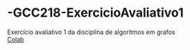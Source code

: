 # -GCC218-ExercicioAvaliativo1
Exercício avaliativo 1 da disciplina de algoritmos em grafos  
[Colab](https://colab.research.google.com/drive/1wX8_ocjYJPp1JdtSQ74cvEfA8arYbnyn#scrollTo=JCmOy9gUrCVJ)
